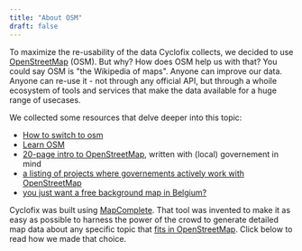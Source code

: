 ```yaml
---
title: "About OSM"
draft: false
---
```


To maximize the re-usability of the data Cyclofix collects, we decided to use [OpenStreetMap](https://welcome.openstreetmap.org/) (OSM). But why? How does OSM help us with that? You could say OSM is "the Wikipedia of maps". Anyone can improve our data. Anyone can re-use it - not through any official API, but through a whoile ecosystem of tools and services that make the data available for a huge range of usecases.

We collected some resources that delve deeper into this topic:

- [How to switch to osm](https://switch2osm.org/)
- [Learn OSM](https://learnosm.org/)
- [20-page intro to OpenStreetMap](https://blog.openstreetmap.org/wp-content/uploads/2020/07/Providing-data-to-OpenStreetMap.pdf), written with (local) governement in mind
- [a listing of projects where governements actively work with OpenStreetMap](https://wiki.openstreetmap.org/wiki/OpenStreetMap_for_Government)
- [you just want a free background map in Belgium?](https://openstreetmap.be/en/projects/belgium-baselayer.html)

Cyclofix was built using [MapComplete](https://github.com/pietervdvn/MapComplete). That tool was invented to make it as easy as possible to harness the power of the crowd to generate detailed map data about any specific topic that [fits in OpenStreetMap](https://wiki.openstreetmap.org/wiki/How_We_Map). Click below to read how we made that choice.
